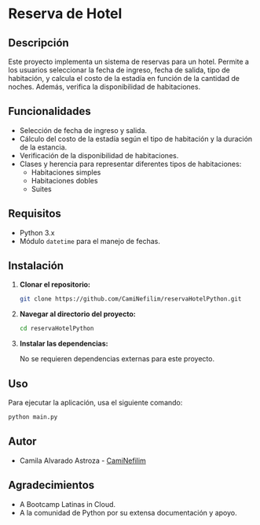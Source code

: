 # Reserva de Hotel

## Descripción

Este proyecto implementa un sistema de reservas para un hotel. Permite a los usuarios seleccionar la fecha de ingreso, fecha de salida, tipo de habitación, y calcula el costo de la estadía en función de la cantidad de noches. Además, verifica la disponibilidad de habitaciones.

## Funcionalidades

- Selección de fecha de ingreso y salida.
- Cálculo del costo de la estadía según el tipo de habitación y la duración de la estancia.
- Verificación de la disponibilidad de habitaciones.
- Clases y herencia para representar diferentes tipos de habitaciones:
  - Habitaciones simples
  - Habitaciones dobles
  - Suites

## Requisitos

- Python 3.x
- Módulo `datetime` para el manejo de fechas.

## Instalación

1. **Clonar el repositorio:**

    ```bash
    git clone https://github.com/CamiNefilim/reservaHotelPython.git
    ```

2. **Navegar al directorio del proyecto:**

    ```bash
    cd reservaHotelPython
    ```

3. **Instalar las dependencias:**

    No se requieren dependencias externas para este proyecto.

## Uso

Para ejecutar la aplicación, usa el siguiente comando:

```bash
python main.py
```

## Autor

- Camila Alvarado Astroza - [CamiNefilim](https://github.com/CamiNefilim)

## Agradecimientos

- A Bootcamp Latinas in Cloud.
- A la comunidad de Python por su extensa documentación y apoyo.
